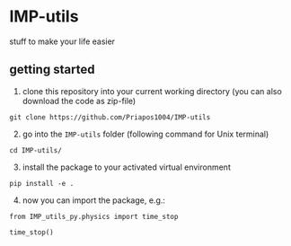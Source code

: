 # IMP-utils
stuff to make your life easier


## getting started

1. clone this repository into your current working directory (you can also download the code as zip-file)

```
git clone https://github.com/Priapos1004/IMP-utils
```

2. go into the `IMP-utils` folder (following command for Unix terminal)

```
cd IMP-utils/
```

3. install the package to your activated virtual environment

```
pip install -e .
```

4. now you can import the package, e.g.:

```
from IMP_utils_py.physics import time_stop

time_stop()
```